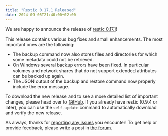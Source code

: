 ```yaml
---
title: "Restic 0.17.1 Released"
date: 2024-09-05T21:40:00+02:00
---
```


We are happy to announce the release of [restic 0.17.1](https://github.com/restic/restic/releases/v0.17.1)!

This release contains various bug fixes and small enhancements. The most important ones are the following:

- The backup command now also stores files and directories for which some metadata could not be retrieved.
- On Windows several backup errors have been fixed. In particular volumes and network shares that do not support extended attributes can be backed up again.
- The JSON output of the backup and restore command now properly include the error message.

To download the new release and to see a more detailed list of important changes, please head over to [GitHub](https://github.com/restic/restic/releases/v0.17.1). If you already have restic (0.9.4 or later), you can use the `self-update` command to automatically download and verify the new release.

As always, thanks for [reporting any issues](https://github.com/restic/restic/issues/new/choose) you encounter! To get help or provide feedback, please write a post in [the forum](https://forum.restic.net).
